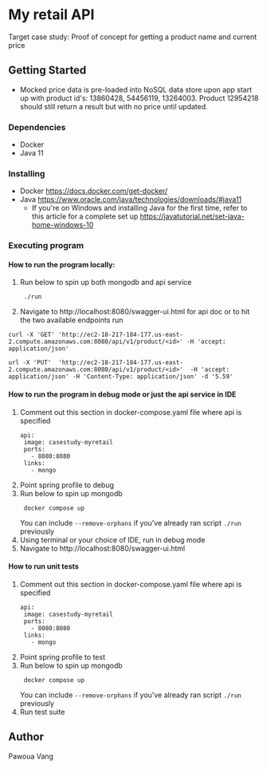 # My retail API
Target case study: Proof of concept for getting a product name and current price

## Getting Started

* Mocked price data is pre-loaded into NoSQL data store upon app start up with product id's:
13860428, 54456119, 13264003. Product 12954218 should still return a result but with no price until
updated.

### Dependencies

* Docker
* Java 11

### Installing

* Docker https://docs.docker.com/get-docker/
* Java https://www.oracle.com/java/technologies/downloads/#java11
    * If you're on Windows and installing Java for the first time, refer to this article for a complete set up https://javatutorial.net/set-java-home-windows-10
### Executing program
#### How to run the program locally:
1. Run below to spin up both mongodb and api service
   ```
    ./run
    ```
2. Navigate to http://localhost:8080/swagger-ui.html for api doc or to hit the two available endpoints run
```
curl -X 'GET' 'http://ec2-18-217-184-177.us-east-2.compute.amazonaws.com:8080/api/v1/product/<id>' -H 'accept: application/json'
```
```
url -X 'PUT'  'http://ec2-18-217-184-177.us-east-2.compute.amazonaws.com:8080/api/v1/product/<id>'  -H 'accept: application/json' -H 'Content-Type: application/json' -d '5.59'
```

#### How to run the program in debug mode or just the api service in IDE
1. Comment out this section in docker-compose.yaml file where api is specified
   ```  
   api:
    image: casestudy-myretail
    ports:
      - 8080:8080
    links:
      - mongo
   ```
2. Point spring profile to debug
3. Run below to spin up mongodb
   ```
    docker compose up 
   ```
   You can include `--remove-orphans` if you've already ran script `./run` previously
4. Using terminal or your choice of IDE, run in debug mode
5. Navigate to http://localhost:8080/swagger-ui.html

#### How to run unit tests
1. Comment out this section in docker-compose.yaml file where api is specified
   ```  
   api:
    image: casestudy-myretail
    ports:
      - 8080:8080
    links:
      - mongo
   ```
2. Point spring profile to test
3. Run below to spin up mongodb
   ```
    docker compose up 
   ```
   You can include `--remove-orphans` if you've already ran script `./run` previously
4. Run test suite


## Author

Pawoua Vang

